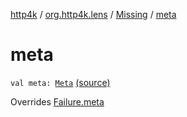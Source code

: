 [http4k](../../index.md) / [org.http4k.lens](../index.md) / [Missing](index.md) / [meta](./meta.md)

# meta

`val meta: `[`Meta`](../-meta/index.md) [(source)](https://github.com/http4k/http4k/blob/master/http4k-core/src/main/kotlin/org/http4k/lens/lensFailure.kt#L24)

Overrides [Failure.meta](../-failure/meta.md)

